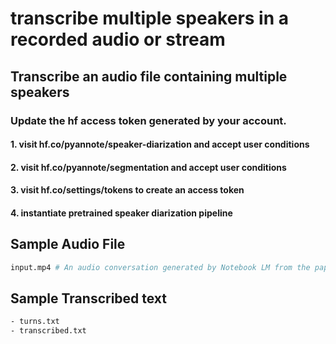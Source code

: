 # transcribe multiple speakers in a recorded audio or stream

## Transcribe an audio file containing multiple speakers

### Update the hf access token generated by your account.

#### 1. visit hf.co/pyannote/speaker-diarization and accept user conditions
#### 2. visit hf.co/pyannote/segmentation and accept user conditions
#### 3. visit hf.co/settings/tokens to create an access token
#### 4. instantiate pretrained speaker diarization pipeline


## Sample Audio File

```sh
input.mp4 # An audio conversation generated by Notebook LM from the paper Attention is all you need

```

## Sample Transcribed text

```sh
- turns.txt
- transcribed.txt
```
